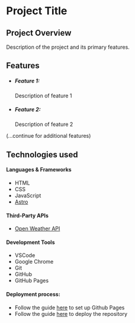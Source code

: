 # Project Title

## Project Overview

Description of the project and its primary features.

## Features

- ##### Feature 1:
    Description of feature 1

- ##### Feature 2:
    Description of feature 2

(...continue for additional features)
## Technologies used

#### Languages & Frameworks

- HTML
- CSS
- JavaScript
- [Astro](https://astro.build/)

#### Third-Party APIs

- [Open Weather API](https://openweathermap.org/api)

#### Development Tools

- VSCode
- Google Chrome
- Git
- GitHub
- GitHub Pages

#### Deployment process:

- Follow the guide [here](https://docs.github.com/en/pages/quickstart) to set up Github Pages
- Follow the guide [here](https://docs.astro.build/en/guides/deploy/github/) to deploy the repository
